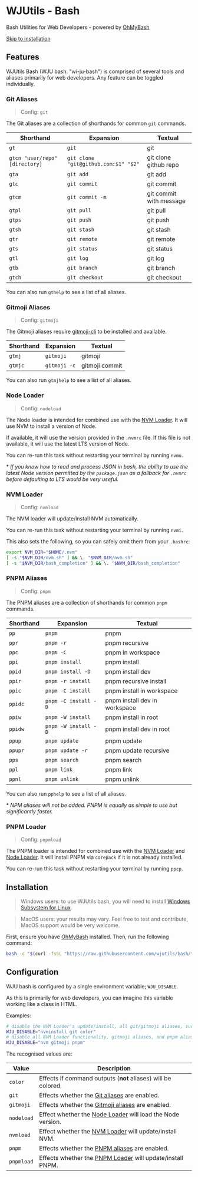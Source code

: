 # WJUtils - Bash

Bash Utilities for Web Developers - powered by [OhMyBash]

[Skip to installation](#installation)

## Features

WJUtils Bash (WJU bash: "wi-ju-bash") is comprised of several tools and aliases primarily for web
developers. Any feature can be toggled individually.

### Git Aliases

> Config: `git`

The Git aliases are a collection of shorthands for common `git` commands.

| Shorthand                      | Expansion                            | Textual                 |
| ------------------------------ | ------------------------------------ | ----------------------- |
| `gt`                           | `git`                                | git                     |
| `gtcn "user/repo" [directory]` | `git clone "git@github.com:$1" "$2"` | git clone github repo   |
| `gta`                          | `git add`                            | git add                 |
| `gtc`                          | `git commit`                         | git commit              |
| `gtcm`                         | `git commit -m`                      | git commit with message |
| `gtpl`                         | `git pull`                           | git pull                |
| `gtps`                         | `git push`                           | git push                |
| `gtsh`                         | `git stash`                          | git stash               |
| `gtr`                          | `git remote`                         | git remote              |
| `gts`                          | `git status`                         | git status              |
| `gtl`                          | `git log`                            | git log                 |
| `gtb`                          | `git branch`                         | git branch              |
| `gtch`                         | `git checkout`                       | git checkout            |

You can also run `gthelp` to see a list of all aliases.

### Gitmoji Aliases

> Config: `gitmoji`

The Gitmoji aliases require [gitmoji-cli] to be installed and available.

| Shorthand | Expansion    | Textual        |
| --------- | ------------ | -------------- |
| `gtmj`    | `gitmoji`    | gitmoji        |
| `gtmjc`   | `gitmoji -c` | gitmoji commit |

You can also run `gtmjhelp` to see a list of all aliases.

### Node Loader

> Config: `nodeload`

The Node loader is intended for combined use with the [NVM Loader](#nvm-loader). It will use NVM to
install a version of Node.

If available, it will use the version provided in the `.nvmrc` file. If this file is not available,
it will use the latest LTS version of Node.

You can re-run this task without restarting your terminal by running `nvmu`.

\* _If you know how to read and process JSON in bash, the ability to use the latest Node version_
_permitted by the `package.json` as a fallback for `.nvmrc` before defaulting to LTS would be very_
_useful._

### NVM Loader

> Config: `nvmload`

The NVM loader will update/install NVM automatically.

You can re-run this task without restarting your terminal by running `nvmi`.

This also sets the following, so you can safely omit them from your `.bashrc`:

```bash
export NVM_DIR="$HOME/.nvm"
[ -s "$NVM_DIR/nvm.sh" ] && \. "$NVM_DIR/nvm.sh"
[ -s "$NVM_DIR/bash_completion" ] && \. "$NVM_DIR/bash_completion"
```

### PNPM Aliases

> Config: `pnpm`

The PNPM aliases are a collection of shorthands for common `pnpm` commands.

| Shorthand | Expansion            | Textual                       |
| --------- | -------------------- | ----------------------------- |
| `pp`      | `pnpm`               | pnpm                          |
| `ppr`     | `pnpm -r`            | pnpm recursive                |
| `ppc`     | `pnpm -C`            | pnpm in workspace             |
| `ppi`     | `pnpm install`       | pnpm install                  |
| `ppid`    | `pnpm install -D`    | pnpm install dev              |
| `ppir`    | `pnpm -r install`    | pnpm recursive install        |
| `ppic`    | `pnpm -C install`    | pnpm install in workspace     |
| `ppidc`   | `pnpm -C install -D` | pnpm install dev in workspace |
| `ppiw`    | `pnpm -W install`    | pnpm install in root          |
| `ppidw`   | `pnpm -W install -D` | pnpm install dev in root      |
| `ppup`    | `pnpm update`        | pnpm update                   |
| `ppupr`   | `pnpm update -r`     | pnpm update recursive         |
| `pps`     | `pnpm search`        | pnpm search                   |
| `ppl`     | `pnpm link`          | pnpm link                     |
| `ppnl`    | `pnpm unlink`        | pnpm unlink                   |

You can also run `pphelp` to see a list of all aliases.

\* _NPM aliases will not be added. PNPM is equally as simple to use but significantly faster._

### PNPM Loader

> Config: `pnpmload`

The PNPM loader is intended for combined use with the [NVM Loader](#nvm-loader) and
[Node Loader](#node-loader). It will install PNPM via `corepack` if it is not already installed.

You can re-run this task without restarting your terminal by running `ppcp`.

## Installation

> Windows users: to use WJUtils bash, you will need to install [Windows Subsystem for Linux][WSL].

<!-- This comment separates the blockquotes do not remove -->

> MacOS users: your results may vary. Feel free to test and contribute, MacOS support would be very
> welcome.

First, ensure you have [OhMyBash] installed. Then, run the following command:

```bash
bash -c "$(curl -fsSL "https://raw.githubusercontent.com/wjutils/bash/trunk/install.sh")"
```

## Configuration

WJU bash is configured by a single environment variable; `WJU_DISABLE`.

As this is primarily for web developers, you can imagine this variable working like a class in HTML.

Examples:

```bash
# disable the NVM Loader's update/install, all git/gitmoji aliases, surpress colored outputs
WJU_DISABLE="nvminstall git color"
# disable all NVM Loader functionality, gitmoji aliases, and pnpm aliases
WJU_DISABLE="nvm gitmoji pnpm"
```

The recognised values are:

| Value      | Description                                                                |
| ---------- | -------------------------------------------------------------------------- |
| `color`    | Effects if command outputs (**not** aliases) will be colored.              |
| `git`      | Effects whether the [Git aliases](#git-aliases) are enabled.               |
| `gitmoji`  | Effects whether the [Gitmoji aliases](#gitmoji-aliases) are enabled.       |
| `nodeload` | Effect whether the [Node Loader](#node-loader) will load the Node version. |
| `nvmload`  | Effect whether the [NVM Loader](#nvm-loader) will update/install NVM.      |
| `pnpm`     | Effects whether the [PNPM aliases](#pnpm-aliases) are enabled.             |
| `pnpmload` | Effects whether the [PNPM Loader](#pnpm-loader) will update/install PNPM.  |

[OhMyBash]: https://github.com/ohmybash/oh-my-bash
[WSL]: https://learn.microsoft.com/en-us/windows/wsl/install
[gitmoji-cli]: https://github.com/carloscuesta/gitmoji-cli
